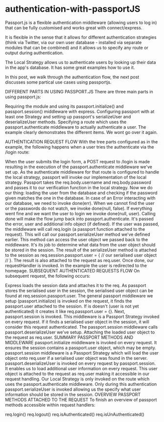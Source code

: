 # authentication-with-passportJS



Passport.js is a flexible authentication middleware (allowing users to log in) that can be fully customised and works great with connect/express.

It is flexible in the sense that it allows for different authentication strategies (think via Twitter, via our own user database - installed via separate modules that can be combined) and it allows us to specify any route or output during authentication.

The Local Strategy allows us to authenticate users by looking up their data in the app's database. It has some great examples how to use it.

In this post, we walk through the authentication flow, the next post discusses some partical use cases using passportjs.

DIFFERENT PARTS IN USING PASSPORT.JS
There are three main parts in using passport.js:

Requiring the module and using its passport.initialize() and passport.session() middleware with express.
Configuring passport with at least one Strategy and setting up passport's serializeUser and deserializeUser methods.
Specifying a route which uses the passport.authenticate middleware to actually authenticate a user.
The example clearly demonstrates the different items. We wont go over it again.

AUTHENTICATION REQUEST FLOW
With the tree parts configured as in the example, the following happens when a user tries the authenticate via the /login route:

When the user submits the login form, a POST request to /login is made resulting in the execution of the passport.authenticate middleware we've set up.
As the authenticate middleware for that route is configured to handle the local strategy, passport will invoke our implementation of the local strategy.
Passport takes the req.body.username and req.body.password and passes it to our verification function in the local strategy.
Now we do our thing: loading the user from the database and checking if the password given matches the one in the database.
In case of an Error interacting with our database, we need to invoke done(err). When we cannot find the user or the passwords do not watch, we invoke done(null, false). If everything went fine and we want the user to login we invoke done(null, user).
Calling done will make the flow jump back into passport.authenticate. It's passed the error, user and additional info object (if defined).
If the user was passed, the middleware will call req.login (a passport function attached to the request).
This will call our passport.serializeUser method we've defined earlier. This method can access the user object we passed back to the middleware. It's its job to determine what data from the user object should be stored in the session. The result of the serializeUser method is attached to the session as req.session.passport.user = { // our serialised user object // }.
The result is also attached to the request as req.user.
Once done, our requestHandler is invoked. In the example the user is redirected to the homepage.
SUBSEQUENT AUTHENTICATED REQUESTS FLOW
On subsequent request, the following occurs:

Express loads the session data and attaches it to the req. As passport stores the serialised user in the session, the serialised user object can be found at req.session.passport.user.
The general passport middleware we setup (passport.initialize) is invoked on the request, it finds the passport.user attached to the session. If is doesn't (user is not yet authenticated) it creates it like req.passport.user = {}.
Next, passport.session is invoked. This middleware is a Passport Strategy invoked on every request. If it finds a serialised user object in the session, it will consider this request authenticated.
The passport.session middleware calls passport.deserializeUser we've setup. Attaching the loaded user object to the request as req.user.
SUMMARY PASSPORT METHODS AND MIDDLEWARE
passport.initialize middleware is invoked on every request. It ensures the session contains a passport.user object, which may be empty.
passport.session middleware is a Passport Strategy which will load the user object onto req.user if a serialised user object was found in the server.
passport.deserializeUser is invoked on every request by passport.session. It enables us to load additional user information on every request. This user object is attached to the request as req.user making it accessible in our request handling.
Our Local Strategy is only invoked on the route which uses the passport.authenticate middleware.
Only during this authentication passport.serializeUser is invoked allowing us the specify what user information should be stored in the session.
OVERVIEW PASSPORT METHODS ATTACHED TO THE REQUEST
To finish an overview of passport methods accessible within request handlers:

req.login()
req.logout()
req.isAuthenticated()
req.isUnAuthenticated()
